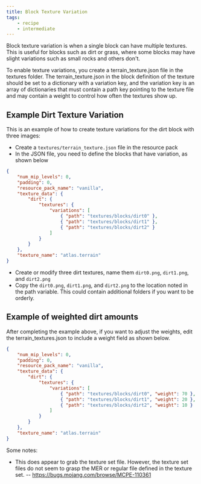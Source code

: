 ```yaml
---
title: Block Texture Variation
tags:
	- recipe
	- intermediate
---
```


Block texture variation is when a single block can have multiple textures. This is useful for blocks such as dirt or grass, where some blocks may have slight variations such as small rocks and others don't.

To enable texture variations, you create a terrain_texture.json file in the textures folder. The terrain_texture.json in the block definition of the texture should be set to a dictionary with a variation key, and the variation key is an array of dictionaries that must contain a path key pointing to the texture file and may contain a weight to control how often the textures show up.

## Example Dirt Texture Variation

This is an example of how to create texture variations for the dirt block with three images:

-   Create a `textures/terrain_texture.json` file in the resource pack
-   In the JSON file, you need to define the blocks that have variation, as shown below

<CodeHeader></CodeHeader>

```json
{
	"num_mip_levels": 0,
	"padding": 0,
	"resource_pack_name": "vanilla",
	"texture_data": {
		"dirt": {
			"textures": {
				"variations": [
					{ "path": "textures/blocks/dirt0" },
					{ "path": "textures/blocks/dirt1" },
					{ "path": "textures/blocks/dirt2" }
				]
			}
		}
	},
	"texture_name": "atlas.terrain"
}
```

-   Create or modify three dirt textures, name them `dirt0.png`, `dirt1.png`, and `dirt2.png`
-   Copy the `dirt0.png`, `dirt1.png`, and `dirt2.png` to the location noted in the path variable. This could contain additional folders if you want to be orderly.

## Example of weighted dirt amounts

After completing the example above, if you want to adjust the weights, edit the terrain_textures.json to include a weight field as shown below.

<CodeHeader></CodeHeader>

```json
{
	"num_mip_levels": 0,
	"padding": 0,
	"resource_pack_name": "vanilla",
	"texture_data": {
		"dirt": {
			"textures": {
				"variations": [
					{ "path": "textures/blocks/dirt0", "weight": 70 },
					{ "path": "textures/blocks/dirt1", "weight": 20 },
					{ "path": "textures/blocks/dirt2", "weight": 10 }
				]
			}
		}
	},
	"texture_name": "atlas.terrain"
}
```

Some notes:

-   This does appear to grab the texture set file. However, the texture set files do not seem to grasp the MER or regular file defined in the texture set.
    -- https://bugs.mojang.com/browse/MCPE-110361
